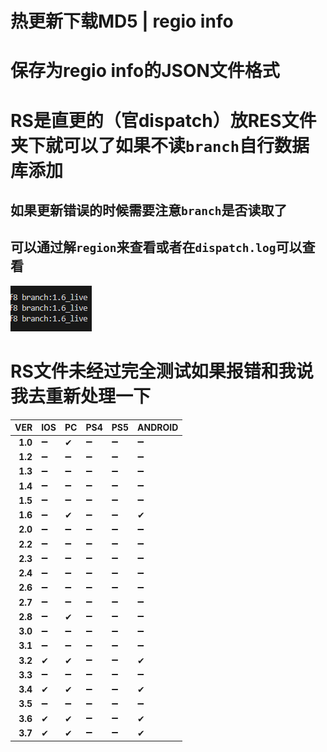 # 热更新下载MD5 | regio info
# 保存为regio info的JSON文件格式
# RS是直更的（官dispatch）放RES文件夹下就可以了如果不读`branch`自行数据库添加
## 如果更新错误的时候需要注意`branch`是否读取了
## 可以通过解`region`来查看或者在`dispatch.log`可以查看
![Alt text](dispacth_log.png)
# RS文件未经过完全测试如果报错和我说我去重新处理一下
|VER |IOS|PC|PS4|PS5|ANDROID|
|--:|---|---|---|---|---|
|**1.0**|➖|✔|➖|➖|➖|
|**1.2**|➖|➖|➖|➖|➖|
|**1.3**|➖|➖|➖|➖|➖|
|**1.4**|➖|➖|➖|➖|➖|
|**1.5**|➖|➖|➖|➖|➖|
|**1.6**|➖|✔|➖|➖|✔|
|**2.0**|➖|➖|➖|➖|➖|
|**2.2**|➖|➖|➖|➖|➖|
|**2.3**|➖|➖|➖|➖|➖|
|**2.4**|➖|➖|➖|➖|➖|
|**2.6**|➖|➖|➖|➖|➖|
|**2.7**|➖|➖|➖|➖|➖|
|**2.8**|➖|✔|➖|➖|➖|
|**3.0**|➖|➖|➖|➖|➖|
|**3.1**|➖|➖|➖|➖|➖|
|**3.2**|✔|✔|➖|➖|✔|
|**3.3**|➖|➖|➖|➖|➖|
|**3.4**|✔|✔|➖|➖|✔|
|**3.5**|➖|➖|➖|➖|➖|
|**3.6**|✔|✔|➖|➖|✔|
|**3.7**|✔|✔|➖|➖|✔|